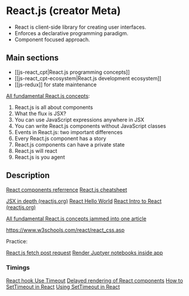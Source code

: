 # React.js (creator Meta)

- React is client-side  library for creating user interfaces.
- Enforces a declarative programming paradigm.
- Component focused approach.

## Main sections

- [[js-react_cpt|React.js programming concepts]]
- [[js-react_cpt-ecosystem|React.js development ecosystem]]
- [[js-redux]] for state maintenance

[All fundamental React.js concepts](https://www.freecodecamp.org/news/all-the-fundamental-react-js-concepts-jammed-into-this-single-medium-article-c83f9b53eac2/):

1. React.js is all about components
2. What the flux is JSX?
3. You can use JavaScript expressions anywhere in JSX
4. You can write React.js components without JavaScript classes
5. Events in React.js: two important differences
6. Every React.js component has a story
7. React.js components can have a private state
8. React.js will react
9. React.js is you agent

## Description

[React components referrence](https://reactjs.org/docs/react-component.html)
[React.js cheatsheet](https://devhints.io/react)

[JSX in depth (reactjs.org)](https://reactjs.org/docs/jsx-in-depth.html)
[React Hello World](https://reactjs.org/docs/hello-world.html)
[React Intro to React (reactjs.org)](https://reactjs.org/tutorial/tutorial.html)

[All fundamental React.js concepts jammed into one article](https://www.freecodecamp.org/news/all-the-fundamental-react-js-concepts-jammed-into-this-single-medium-article-c83f9b53eac2/)

https://www.w3schools.com/react/react_css.asp

Practice:

[React.js fetch post request](https://stackoverflow.com/questions/44996357/react-fetch-post-request)
[Render Juptyer notebooks inside app](https://victordibia.com/blog/jupyter-notebooks-react/)

### Timings
[React hook Use Timeout](https://www.joshwcomeau.com/snippets/react-hooks/use-timeout/)
[Delayed rendering of React components](https://medium.com/trabe/delayed-render-of-react-components-3482f8ad48ad)
[How to SetTimeout in React](https://codedamn.com/news/reactjs/how-to-use-settimeout-in-react-complete-guide-with-examples)
[Using SetTimeout in React](https://felixgerschau.com/react-hooks-settimeout/)

